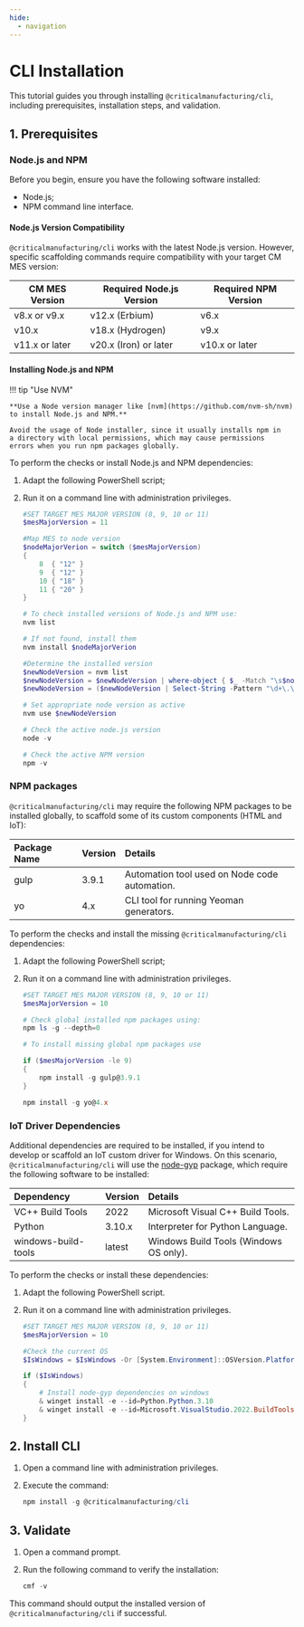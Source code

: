```yaml
---
hide:
  - navigation
---
```


# CLI Installation

This tutorial guides you through installing `@criticalmanufacturing/cli`, including prerequisites, installation steps, and validation.

## 1. Prerequisites

### Node.js and NPM

Before you begin, ensure you have the following software installed:

* Node.js;
* NPM command line interface.

#### Node.js Version Compatibility

`@criticalmanufacturing/cli` works with the latest Node.js version. However, specific scaffolding commands require compatibility with your target CM MES version:

| CM MES Version | Required Node.js Version | Required NPM Version |
|---|---|---|
| v8.x or v9.x | v12.x (Erbium) | v6.x |
| v10.x | v18.x (Hydrogen) | v9.x |
| v11.x or later | v20.x (Iron) or later | v10.x or later |

#### Installing Node.js and NPM

!!! tip "Use NVM"

    **Use a Node version manager like [nvm](https://github.com/nvm-sh/nvm) to install Node.js and NPM.**

    Avoid the usage of Node installer, since it usually installs npm in
    a directory with local permissions, which may cause permissions
    errors when you run npm packages globally.

To perform the checks or install Node.js and NPM dependencies:

1. Adapt the following PowerShell script;
2. Run it on a command line with administration privileges.

    ```PowerShell
    #SET TARGET MES MAJOR VERSION (8, 9, 10 or 11)
    $mesMajorVersion = 11

    #Map MES to node version
    $nodeMajorVerion = switch ($mesMajorVersion)
    {
        8  { "12" }
        9  { "12" }
        10 { "18" }
        11 { "20" }
    }

    # To check installed versions of Node.js and NPM use:
    nvm list

    # If not found, install them
    nvm install $nodeMajorVerion 

    #Determine the installed version
    $newNodeVersion = nvm list 
    $newNodeVersion = $newNodeVersion | where-object { $_ -Match "\s$nodeMajorVersion\." } | Select-Object -First 1
    $newNodeVersion = ($newNodeVersion | Select-String -Pattern "\d+\.\d+\.\d+").Matches.Value

    # Set appropriate node version as active
    nvm use $newNodeVersion

    # Check the active node.js version
    node -v

    # Check the active NPM version
    npm -v
    ```

### NPM packages

 `@criticalmanufacturing/cli` may require the following NPM packages to be installed globally, to scaffold some of its custom components (HTML and IoT):

| Package Name        | Version | Details                                       |
|:--------------------|:--------|:----------------------------------------------|
| gulp                | 3.9.1   | Automation tool used on Node code automation. |
| yo                  | 4.x     | CLI tool for running Yeoman generators.       |

To perform the checks and install the missing `@criticalmanufacturing/cli` dependencies:

1. Adapt the following PowerShell script;
2. Run it on a command line with administration privileges.

    ```PowerShell
    #SET TARGET MES MAJOR VERSION (8, 9, 10 or 11)
    $mesMajorVersion = 10

    # Check global installed npm packages using:
    npm ls -g --depth=0

    # To install missing global npm packages use

    if ($mesMajorVersion -le 9)
    {
        npm install -g gulp@3.9.1
    }

    npm install -g yo@4.x
    ```

### IoT Driver Dependencies

Additional dependencies are required to be installed, if you intend to develop or scaffold an IoT custom driver for Windows. On this scenario, `@criticalmanufacturing/cli` will use the [node-gyp](https://github.com/nodejs/node-gyp) package, which require the following software to be installed:

| Dependency          | Version | Details                                       |
|:--------------------|:--------|:----------------------------------------------|
| VC++ Build Tools    | 2022    | Microsoft Visual C++ Build Tools.             |
| Python              | 3.10.x  | Interpreter for Python Language.              |
| windows-build-tools | latest  | Windows Build Tools (Windows OS only).        |

To perform the checks or install these dependencies:

1. Adapt the following PowerShell script.

2. Run it on a command line with administration privileges.

    ```PowerShell
    #SET TARGET MES MAJOR VERSION (8, 9, 10 or 11)
    $mesMajorVersion = 10

    #Check the current OS
    $IsWindows = $IsWindows -Or [System.Environment]::OSVersion.Platform -eq "Win32NT"

    if ($IsWindows) 
    {
        # Install node-gyp dependencies on windows
        & winget install -e --id=Python.Python.3.10
        & winget install -e --id=Microsoft.VisualStudio.2022.BuildTools
    }
    ```

## 2. Install CLI

 1. Open a command line with administration privileges.
 2. Execute the command:

    ```PowerShell
    npm install -g @criticalmanufacturing/cli
    ```

## 3. Validate

1. Open a command prompt.
2. Run the following command to verify the installation:

    ```PowerShell
    cmf -v
    ```

This command should output the installed version of `@criticalmanufacturing/cli` if successful.
